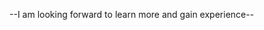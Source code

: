 --I am looking forward to learn more and gain experience--

<!---
TasnuvaSamiha/TasnuvaSamiha is a ✨ special ✨ repository because its `README.md` (this file) appears on your GitHub profile.
You can click the Preview link to take a look at your changes.
--->
